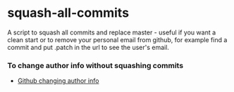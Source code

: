 # squash-all-commits
A script to squash all commits and replace master - useful if you want a clean start or to remove your personal email from github, for example find a commit and put .patch in the url to see the user's email.  

### To change author info without squashing commits
- [Github changing author info](https://help.github.com/articles/changing-author-info/)
